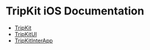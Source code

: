 # TripKit iOS Documentation

- [TripKit](../TripKit/index.html)
- [TripKitUI](../TripKitUI/index.html)
- [TripKitInterApp](../TripKitInterApp/index.html)
